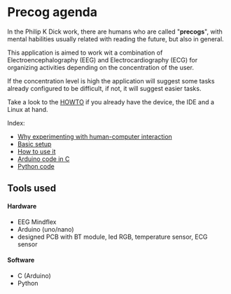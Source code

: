 # Precog agenda

In the Philip K Dick work, there are humans who are called "**precogs**", with mental habilities usually related with reading the future, but also in general.

This application is aimed to work wit a combination of Electroencephalography (EEG) and Electrocardiography (ECG) for organizing activities depending on the concentration of the user.

If the concentration level is high the application will suggest some tasks already configured to be difficult, if not, it will suggest easier tasks.

Take a look to the [HOWTO](https://github.com/terceranexus6/EEG_precog_agenda/blob/master/documentation/how_to.md) if you already have the device, the IDE and a Linux at hand.

Index:

- [Why experimenting with human-computer interaction]()
- [Basic setup]()
- [How to use it]()
- [Arduino code in C]()
- [Python code]()

## Tools used

#### Hardware
- EEG Mindflex
- Arduino (uno/nano)
- designed PCB with BT module, led RGB, temperature sensor, ECG sensor

#### Software
- C (Arduino)
- Python

